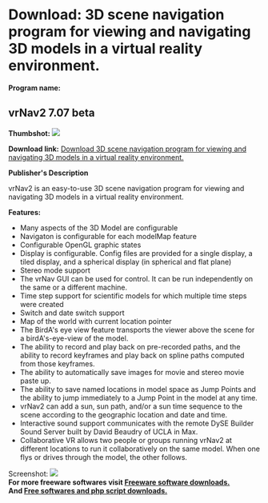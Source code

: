 # Download: 3D scene navigation program for viewing and navigating 3D models in a virtual reality environment.

**Program name:**

## vrNav2 7.07 beta

  
**Thumbshot:** ![](http://www.freewarefiles.com/screenshot/vrnav2osg_md.gif)   
  
**Download link:** [Download 3D scene navigation program for viewing and navigating 3D models in a virtual reality environment.](http://freesoftwares.boysofts.com/VrNav-Beta_program_27788.html)  
  


**Publisher's Description**  
  


vrNav2 is an easy-to-use 3D scene navigation program for viewing and navigating 3D models in a virtual reality environment. 

**Features:**

  * Many aspects of the 3D Model are configurable 
  * Navigaton is configurable for each modelMap feature 
  * Configurable OpenGL graphic states 
  * Display is configurable. Config files are provided for a single display, a tiled display, and a spherical display (in spherical and flat plane) 
  * Stereo mode support 
  * The vrNav GUI can be used for control. It can be run independently on the same or a different machine. 
  * Time step support for scientific models for which multiple time steps were created 
  * Switch and date switch support 
  * Map of the world with current location pointer 
  * The BirdA's eye view feature transports the viewer above the scene for a birdA's-eye-view of the model. 
  * The ability to record and play back on pre-recorded paths, and the ability to record keyframes and play back on spline paths computed from those keyframes. 
  * The ability to automatically save images for movie and stereo movie paste up. 
  * The ability to save named locations in model space as Jump Points and the ability to jump immediately to a Jump Point in the model at any time. 
  * vrNav2 can add a sun, sun path, and/or a sun time sequence to the scene according to the geographic location and date and time. 
  * Interactive sound support communicates with the remote DySE Builder Sound Server built by David Beaudry of UCLA in Max. 
  * Collaborative VR allows two people or groups running vrNav2 at different locations to run it collaboratively on the same model. When one flys or drives through the model, the other follows. 

  
  
Screenshot: ![](http://www.freewarefiles.com/screenshot/vrnav2osg.gif)   
**For more freeware softwares visit [Freeware software downloads.](http://freesoftwares.boysofts.com/)**   
**And [Free softwares and php script downloads.](http://www.boysofts.com/)**
